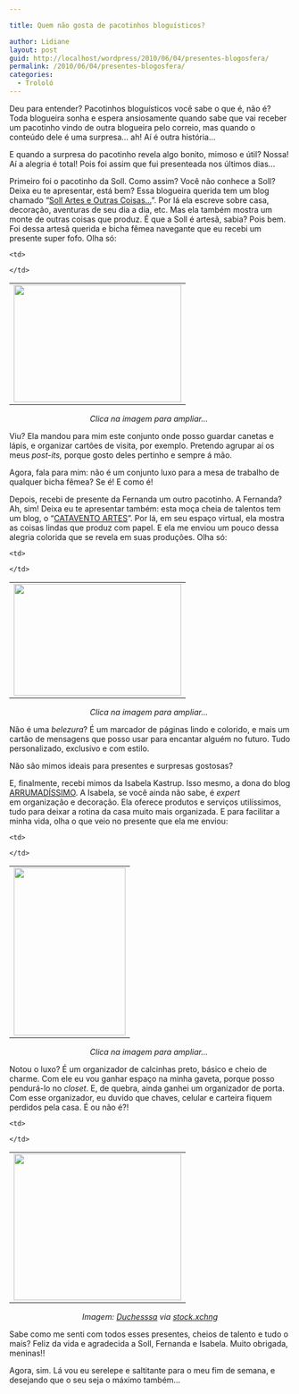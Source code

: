 ```yaml
---

title: Quem não gosta de pacotinhos bloguísticos?

author: Lidiane
layout: post
guid: http://localhost/wordpress/2010/06/04/presentes-blogosfera/
permalink: /2010/06/04/presentes-blogosfera/
categories:
  - Trololó
---
```

Deu para entender? Pacotinhos bloguísticos você sabe o que é, não é? Toda blogueira sonha e espera ansiosamente quando sabe que vai receber um pacotinho vindo de outra blogueira pelo correio, mas quando o conteúdo dele é uma surpresa… ah! Aí é outra história…

E quando a surpresa do pacotinho revela algo bonito, mimoso e útil? Nossa! Aí a alegria é total! Pois foi assim que fui presenteada nos últimos dias…

<!--more-->

Primeiro foi o pacotinho da Soll. Como assim? Você não conhece a Soll? Deixa eu te apresentar, está bem? Essa blogueira querida tem um blog chamado “<a href="http://sollartes.blogspot.com/" target="_blank">Soll Artes e Outras Coisas…</a>”. Por lá ela escreve sobre casa, decoração, aventuras de seu dia a dia, etc. Mas ela também mostra um monte de outras coisas que produz. É que a Soll é artesã, sabia? Pois bem. Foi dessa artesã querida e bicha fêmea navegante que eu recebi um presente super fofo. Olha só:

<table align="center">
  <tr>
    <td>
      <a href="http://www.trololodemulher.com.br/blog/wp-content/uploads/2010/06/porta-lapis-e-cartao-de-visita.jpg"><img class="alignnone size-medium wp-image-4705" title="porta lápis e cartão de visita" src="http://www.trololodemulher.com.br/blog/wp-content/uploads/2010/06/porta-lapis-e-cartao-de-visita-300x210.jpg" alt="" width="300" height="210" /></a>
    </td>
    
    <td>
       
    </td>
  </tr>
</table>

<p style="text-align: center;">
  <em>Clica na imagem para ampliar&#8230;</em> 
</p>

Viu? Ela mandou para mim este conjunto onde posso guardar canetas e lápis, e organizar cartões de visita, por exemplo. Pretendo agrupar aí os meus _post-its,_ porque gosto deles pertinho e sempre á mão.

Agora, fala para mim: não é um conjunto luxo para a mesa de trabalho de qualquer bicha fêmea? Se é! E como é!

Depois, recebi de presente da Fernanda um outro pacotinho. A Fernanda? Ah, sim! Deixa eu te apresentar também: esta moça cheia de talentos tem um blog, o “<a href="http://fernandapostai.blogspot.com/" target="_blank">CATAVENTO ARTES</a>”. Por lá, em seu espaço virtual, ela mostra as coisas lindas que produz com papel. E ela me enviou um pouco dessa alegria colorida que se revela em suas produções. Olha só:

<table align="center">
  <tr>
    <td>
      <a href="http://www.trololodemulher.com.br/blog/wp-content/uploads/2010/06/marcador-de-pagina-e-cartao.jpg"><img class="alignnone size-medium wp-image-4704" title="marcador de página e cartão" src="http://www.trololodemulher.com.br/blog/wp-content/uploads/2010/06/marcador-de-pagina-e-cartao-300x200.jpg" alt="" width="300" height="200" /></a>
    </td>
    
    <td>
       
    </td>
  </tr>
</table>

<p style="text-align: center;">
  <em>Clica na imagem para ampliar&#8230;</em> 
</p>

Não é uma _belezura_? É um marcador de páginas lindo e colorido, e mais um cartão de mensagens que posso usar para encantar alguém no futuro. Tudo personalizado, exclusivo e com estilo.

Não são mimos ideais para presentes e surpresas gostosas?

E, finalmente, recebi mimos da Isabela Kastrup. Isso mesmo, a dona do blog <a href="http://www.arrumadissimoecia.blogspot.com/" target="_blank">ARRUMADÍSSIMO</a>. A Isabela, se você ainda não sabe, é _expert_ em organização e decoração. Ela oferece produtos e serviços utilíssimos, tudo para deixar a rotina da casa muito mais organizada. E para facilitar a minha vida, olha o que veio no presente que ela me enviou:

<table align="center">
  <tr>
    <td>
      <a href="http://www.trololodemulher.com.br/blog/wp-content/uploads/2010/06/prganizador-de-calcinha-e-de-porta.jpg"><img class="alignnone size-medium wp-image-4709" title="prganizador de calcinha e de porta" src="http://www.trololodemulher.com.br/blog/wp-content/uploads/2010/06/prganizador-de-calcinha-e-de-porta-200x300.jpg" alt="" width="200" height="300" /></a>
    </td>
    
    <td>
       
    </td>
  </tr>
</table>

<p style="text-align: center;">
  <em>Clica na imagem para ampliar&#8230;</em> 
</p>

Notou o luxo? É um organizador de calcinhas preto, básico e cheio de charme. Com ele eu vou ganhar espaço na minha gaveta, porque posso pendurá-lo no _closet_. E, de quebra, ainda ganhei um organizador de porta. Com esse organizador, eu duvido que chaves, celular e carteira fiquem perdidos pela casa. É ou não é?!

<table align="center">
  <tr>
    <td>
      <a href="http://www.trololodemulher.com.br/blog/wp-content/uploads/2010/06/presente.jpg"><img class="alignnone size-medium wp-image-4706" title="presente" src="http://www.trololodemulher.com.br/blog/wp-content/uploads/2010/06/presente-300x262.jpg" alt="" width="300" height="262" /></a>
    </td>
    
    <td>
       
    </td>
  </tr>
</table>

<p style="text-align: center;">
  <em>Imagem: </em><a href="http://www.sxc.hu/profile/duchesssa" target="_blank"><em>Duchesssa</em></a><em> via </em><a href="http://www.sxc.hu/" target="_blank"><em>stock.xchng</em></a>
</p>

Sabe como me senti com todos esses presentes, cheios de talento e tudo o mais? Feliz da vida e agradecida a Soll, Fernanda e Isabela. Muito obrigada, meninas!!

Agora, sim. Lá vou eu serelepe e saltitante para o meu fim de semana, e desejando que o seu seja o máximo também…